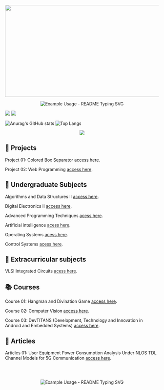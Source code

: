 <div align="center">
  <img src="https://github.com/evandr022/evandr022/assets/86542604/e88024d4-16d0-4f7a-9a6b-c231ea975880" width="1000" height="300"/>
</div>
          
<p align="center">
  <img src="https://readme-typing-svg.demolab.com/?lines=I'm+Evandro;graduating+in+computer+engineering;&font=Fira%20Code&center=true&width=420&height=50&duration=3000&pause=1000" alt="Example Usage - README Typing SVG">
</p>

<div>
    <a href = "mailto:evandro.silva@ufam.edu.br"><img src="https://img.shields.io/badge/-Gmail-%23333?style=for-the-badge&logo=gmail&logoColor=white" target="_blank"></a>
    <a href=https://www.linkedin.com/in/evandro-salvador-marinho-da-silva-510b26191/" target="_blank"><img src="https://img.shields.io/badge/-LinkedIn-%230077B5?style=for-the-badge&logo=linkedin&logoColor=white" target="_blank"></a> 
</div>

![Anurag's GitHub stats](https://github-readme-stats.vercel.app/api?username=evandr022&show_icons=true&theme=transparent)
![Top Langs](https://github-readme-stats.vercel.app/api/top-langs/?username=evandr022&amp;layout=compact&amp;langs_count=7&amp;theme=transparent)
<!-- [![GitHub Streak](https://github-readme-streak-stats.herokuapp.com?user=evandr022&theme=transparent&hide_border=falso&border_radius=4&mode=weekly)](https://git.io/streak-stats) -->


<p align="center">
  <a href="">
    <img src="https://skillicons.dev/icons?i=bash,c,cpp,java,python,js,ts,mysql,sqlite,nodejs,docker,git,github,arduino,latex,linux,windows,md,androidstudio,opencv,perl,powershell,prisma,vscode,npm,ubuntu" />
  </a>
</p>     

## 📁 Projects
Project 01: Colored Box Separator [access here](https://github.com/evandr022/Projeto_01). </p>
Project 02: Web Programming [access here](https://github.com/evandr022/web-programming). </p>

## 📝 Undergraduate Subjects
Algorithms and Data Structures II [access here](https://github.com/evandr022/Algorithms-and-Data-Structures-II).</p>
Digital Electronics II [access here](https://github.com/evandr022/Digital-Electronics-II).</p>
Advanced Programming Techniques [acess here](https://github.com/evandr022/Advanced-Programming-Techniques).</p>
Artificial intelligence [acess here](https://github.com/evandr022/Artificial-intelligence).</p>
Operating Systems [acess here](https://github.com/evandr022/Operating-Systems).</p>
Control Systems  [acess here](https://github.com/evandr022/control-system).</p>

## 📝 Extracurricular subjects
VLSI Integrated Circuits [acess here](https://github.com/evandr022/VLSI-Integrated-Circuits).</p>

## 📚 Courses
Course 01: Hangman and Divination Game [access here](https://github.com/Evandro02/Evandro_All_Projects/blob/main/Projeto_02). </p>
Course 02: Computer Vision [access here](https://github.com/evandr022/Computer-Vision). </p>
Course 03: DevTITANS (Development, Technology and Innovation in Android and Embedded Systems) [access here](https://github.com/evandr022/Computer-Vision). </p>


## 📑  Articles
Articles 01: User Equipment Power Consumption Analysis Under NLOS TDL Channel Models for 5G Communication [access here](https://github.com/evandr022/Articles-01). </p>

</br></br>

<p align="center">   
  <img src="https://readme-typing-svg.demolab.com/?lines=Thanks+for+your+visit;&font=Fira%20Code&center=true&width=380&height=50&duration=4000&pause=100000" alt="Example Usage - README Typing SVG">
</p>

